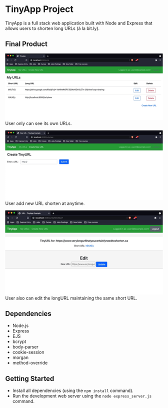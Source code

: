 # TinyApp Project

TinyApp is a full stack web application built with Node and Express that allows users to shorten long URLs (à la bit.ly).

## Final Product

!["My URLs"](./docs/urls.jpeg)
User only can see its own URLs.

!["Create New URL"](./docs/new.jpeg)
User add new URL shorten at anytime.

!["Edit New URL"](./docs/edit.jpeg)
User also can edit the longURL maintaining the same short URL.

## Dependencies

- Node.js
- Express
- EJS
- bcrypt
- body-parser
- cookie-session
- morgan
- method-override

## Getting Started

- Install all dependencies (using the `npm install` command).
- Run the development web server using the `node express_server.js` command.